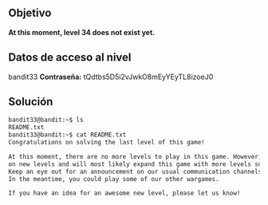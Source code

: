 ## Objetivo
**At this moment, level 34 does not exist yet.**
## Datos de acceso al nivel
bandit33
**Contraseña:** tQdtbs5D5i2vJwkO8mEyYEyTL8izoeJ0
## Solución
```bash
bandit33@bandit:~$ ls
README.txt
bandit33@bandit:~$ cat README.txt
Congratulations on solving the last level of this game!

At this moment, there are no more levels to play in this game. However, we are constantly working
on new levels and will most likely expand this game with more levels soon.
Keep an eye out for an announcement on our usual communication channels!
In the meantime, you could play some of our other wargames.

If you have an idea for an awesome new level, please let us know!
```